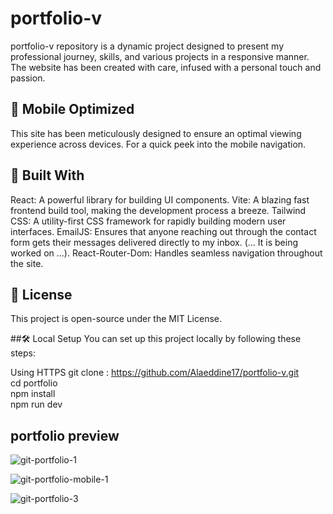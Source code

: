 # portfolio-v
portfolio-v repository is a dynamic project designed to present my professional journey, skills, and various projects in a responsive manner. The website has been created with care, infused with a personal touch and passion.

## 📱 Mobile Optimized
This site has been meticulously designed to ensure an optimal viewing experience across devices. For a quick peek into the mobile navigation.

## 🔧 Built With
React: A powerful library for building UI components.
Vite: A blazing fast frontend build tool, making the development process a breeze.
Tailwind CSS: A utility-first CSS framework for rapidly building modern user interfaces.
EmailJS: Ensures that anyone reaching out through the contact form gets their messages delivered directly to my inbox. (... It is being worked on ...).
React-Router-Dom: Handles seamless navigation throughout the site.

## 📜 License
This project is open-source under the MIT License.

##🛠️ Local Setup
You can set up this project locally by following these steps:

Using HTTPS
git clone : https://github.com/Alaeddine17/portfolio-v.git <br>
cd portfolio <br>
npm install <br>
npm run dev

## portfolio preview

![git-portfolio-1](https://github.com/Alaeddine17/portfolio-v/assets/71473009/c2dd60f1-e19d-4388-93c9-af7ef5988783)<br>

![git-portfolio-mobile-1](https://github.com/Alaeddine17/portfolio-v/assets/71473009/7e8a1aa3-825b-4f53-87a8-ee4d469a0fc3)<br>

![git-portfolio-3](https://github.com/Alaeddine17/portfolio-v/assets/71473009/57b4a71b-245b-418a-a250-a1c11750c57c)



